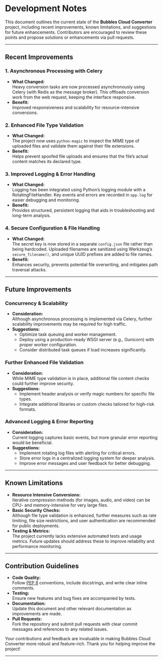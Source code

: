 # Development Notes

This document outlines the current state of the **Bubbles Cloud Converter** project, including recent improvements, known limitations, and suggestions for future enhancements. Contributors are encouraged to review these points and propose solutions or enhancements via pull requests.

---

## Recent Improvements

### 1. Asynchronous Processing with Celery
- **What Changed:**  
  Heavy conversion tasks are now processed asynchronously using Celery (with Redis as the message broker). This offloads conversion work from the web request, keeping the interface responsive.
- **Benefit:**  
  Improved responsiveness and scalability for resource-intensive conversions.

### 2. Enhanced File Type Validation
- **What Changed:**  
  The project now uses `python-magic` to inspect the MIME type of uploaded files and validate them against their file extensions.
- **Benefit:**  
  Helps prevent spoofed file uploads and ensures that the file’s actual content matches its declared type.

### 3. Improved Logging & Error Handling
- **What Changed:**  
  Logging has been integrated using Python’s logging module with a RotatingFileHandler. Key events and errors are recorded in `app.log` for easier debugging and monitoring.
- **Benefit:**  
  Provides structured, persistent logging that aids in troubleshooting and long-term analysis.

### 4. Secure Configuration & File Handling
- **What Changed:**  
  The secret key is now stored in a separate `config.json` file rather than being hardcoded. Uploaded filenames are sanitized using Werkzeug’s `secure_filename()`, and unique UUID prefixes are added to file names.
- **Benefit:**  
  Enhances security, prevents potential file overwriting, and mitigates path traversal attacks.

---

## Future Improvements

### Concurrency & Scalability
- **Consideration:**  
  Although asynchronous processing is implemented via Celery, further scalability improvements may be required for high traffic.
- **Suggestions:**  
  - Optimize task queuing and worker management.
  - Deploy using a production-ready WSGI server (e.g., Gunicorn) with proper worker configuration.
  - Consider distributed task queues if load increases significantly.

### Further Enhanced File Validation
- **Consideration:**  
  While MIME type validation is in place, additional file content checks could further improve security.
- **Suggestions:**  
  - Implement header analysis or verify magic numbers for specific file types.
  - Integrate additional libraries or custom checks tailored for high-risk formats.

### Advanced Logging & Error Reporting
- **Consideration:**  
  Current logging captures basic events, but more granular error reporting would be beneficial.
- **Suggestions:**  
  - Implement rotating log files with alerting for critical errors.
  - Store error logs in a centralized logging system for deeper analysis.
  - Improve error messages and user feedback for better debugging.

---

## Known Limitations

- **Resource Intensive Conversions:**  
  Iterative compression methods (for images, audio, and video) can be CPU- and memory-intensive for very large files.
- **Basic Security Checks:**  
  Although file type validation is enhanced, further measures such as rate limiting, file size restrictions, and user authentication are recommended for public deployments.
- **Testing & Metrics:**  
  The project currently lacks extensive automated tests and usage metrics. Future updates should address these to improve reliability and performance monitoring.

---

## Contribution Guidelines

- **Code Quality:**  
  Follow [PEP 8](https://pep8.org/) conventions, include docstrings, and write clear inline comments.
- **Testing:**  
  Ensure new features and bug fixes are accompanied by tests.
- **Documentation:**  
  Update this document and other relevant documentation as improvements are made.
- **Pull Requests:**  
  Fork the repository and submit pull requests with clear commit messages and references to any related issues.

Your contributions and feedback are invaluable in making Bubbles Cloud Converter more robust and feature-rich. Thank you for helping improve the project!

---

